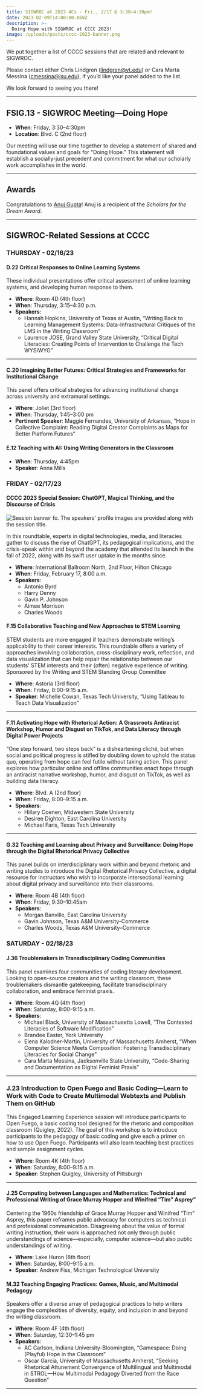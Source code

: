 ```yaml
---
title: SIGWROC at 2023 4Cs - Fri., 2/17 @ 3:30–4:30pm!
date: 2023-02-09T14:00:00.868Z
description: >-
  Doing Hope with SIGWROC at CCCC 2023!
image: /uploads/posts/cccc-2023-banner.png
---
```


We put together a list of CCCC sessions that are related and relevant to SIGWROC. 

Please contact either Chris Lindgren (lindgren@vt.edu) or Cara Marta Messina (cmessina@jsu.edu), if you’d like your panel added to the list.

We look forward to seeing you there!

<hr>

## FSIG.13 - SIGWROC Meeting—Doing Hope

- **When**: Friday, 3:30–4:30pm
- **Location**: Blvd. C (2nd floor)

Our meeting will use our time together to develop a statement of shared and foundational values and goals for “Doing Hope.” This statement will establish a socially-just precedent and commitment for what our scholarly work accomplishes in the world.

<hr>

## Awards

Congratulations to [Anuj Gupta](https://english.arizona.edu/people/anuj-gupta)! Anuj is a recipient of the *Scholars for the Dream Award*.

<hr>

## SIGWROC-Related Sessions at CCCC

### THURSDAY - 02/16/23

#### D.22 Critical Responses to Online Learning Systems

These individual presentations offer critical assessment of online learning systems, and developing human response to them.

- **Where**: Room 4D (4th floor)
- **When**: Thursday, 3:15–4:30 p.m.
- **Speakers**: 
    - Hannah Hopkins, University of Texas at Austin, “Writing Back to Learning Management Systems: Data-Infrastructural Critiques of the LMS in the Writing Classroom”
    - Laurence JOSE, Grand Valley State University, “Critical Digital Literacies: Creating Points of Intervention to Challenge the Tech WYSIWYG”

<hr>

#### C.20 Imagining Better Futures: Critical Strategies and Frameworks for Institutional Change

This panel offers critical strategies for advancing institutional change across university and extramural settings.

- **Where**: Joliet (3rd floor)
- **When**: Thursday, 1:45–3:00 pm
- **Pertinent Speaker**: Maggie Fernandes, University of Arkansas, “Hope in Collective Complaint: Reading Digital Creator Complaints as Maps for Better Platform Futures”

#### E.12 Teaching with AI: Using Writing Generators in the Classroom

- **When**: Thursday, 4:45pm
- **Speaker**: Anna Mills

### FRIDAY - 02/17/23

#### CCCC 2023 Special Session: ChatGPT, Magical Thinking, and the Discourse of Crisis

<img src="/uploads/posts/cccc-2023-chatgpt.jpg" alt="Session banner fo. The speakers' profile images are provided along with the session title.">

In this roundtable, experts in digital technologies, media, and literacies gather to discuss the rise of ChatGPT, its pedagogical implications, and the crisis-speak within and beyond the academy that attended its launch in the fall of 2022, along with its swift user uptake in the months since.

- **Where**: International Ballroom North, 2nd Floor, Hilton Chicago
- **When**: Friday, February 17, 8:00 a.m. 
- **Speakers**:
    * Antonio Byrd
    * Harry Denny
    * Gavin P. Johnson
    * Aimee Morrison
    * Charles Woods

#### F.15 Collaborative Teaching and New Approaches to STEM Learning

STEM students are more engaged if teachers demonstrate writing’s applicability to their career interests. This roundtable offers a variety of approaches involving collaboration, cross-disciplinary work, reflection, and data visualization that can help repair the relationship between our students’ STEM interests and their (often) negative experience of writing. Sponsored by the Writing and STEM Standing Group Committee

- **Where**: Astoria (3rd floor)
- **When**: Friday, 8:00–9:15 a.m.
- **Speaker**: Michelle Cowan, Texas Tech University, “Using Tableau to Teach Data Visualization”

<hr>

#### F.11 Activating Hope with Rhetorical Action: A Grassroots Antiracist Workshop, Humor and Disgust on TikTok, and Data Literacy through Digital Power Projects

“One step forward, two steps back” is a disheartening cliché, but when social and political progress is stifled by doubling down to uphold the status quo, operating from hope can feel futile without taking action. This panel explores how particular online and offline communities enact hope through an antiracist narrative workshop, humor, and disgust on TikTok,
as well as building data literacy.

- **Where**: Blvd. A (2nd floor)
- **When**: Friday, 8:00–9:15 a.m.
- **Speakers**:
    - Hillary Coenen, Midwestern State University
    - Desiree Dighton, East Carolina University
    - Michael Faris, Texas Tech University

<hr>

#### G.32 Teaching and Learning about Privacy and Surveillance: Doing Hope through the Digital Rhetorical Privacy Collective

This panel builds on interdisciplinary work within and beyond rhetoric and writing studies to introduce the Digital Rhetorical Privacy Collective, a digital resource for instructors who wish to incorporate intersectional learning about digital privacy and surveillance into their classrooms.

- **Where**: Room 4B (4th floor)
- **When**: Friday, 9:30–10:45am
- **Speakers**:
    * Morgan Banville, East Carolina University
    * Gavin Johnson, Texas A&amp;M University-Commerce
    * Charles Woods, Texas A&amp;M University–Commerce

### SATURDAY - 02/18/23

#### J.36 Troublemakers in Transdisciplinary Coding Communities

This panel examines four communities of coding literacy development. Looking to open-source creators and the writing classroom, these troublemakers dismantle gatekeeping, facilitate transdisciplinary collaboration, and embrace feminist praxis.

- **Where**: Room 4Q (4th floor)
- **When**: Saturday, 8:00–9:15 a.m.
- **Speakers**: 
    - Michael Black, University of Massachusetts Lowell, “The Contested Literacies of Software Modification”
    - Brandee Easter, York University
    - Elena Kalodner-Martin, University of Massachusetts Amherst, “When Computer Science Meets Composition: Fostering Transdisciplinary Literacies for Social Change”
    - Cara Marta Messina, Jacksonville State University, “Code-Sharing and Documentation as Digital Feminist Praxis”

<hr>

### J.23 Introduction to Open Fuego and Basic Coding—Learn to Work with Code to Create Multimodal Webtexts and Publish Them on GitHub

This Engaged Learning Experience session will introduce participants to Open Fuego, a basic coding tool designed for the rhetoric and composition classroom (Quigley, 2022). The goal of this workshop is to introduce participants to the pedagogy of basic coding and give each a primer on how to use Open Fuego. Participants will also learn teaching best practices and sample assignment cycles.

- **Where**: Room 4K (4th floor)
- **When**: Saturday, 8:00–9:15 a.m.
- **Speaker**: Stephen Quigley, University of Pittsburgh

<hr>

#### J.25 Computing between Languages and Mathematics: Technical and Professional Writing of Grace Murray Hopper and Winifred “Tim” Asprey” 

Centering the 1960s friendship of Grace Murray Hopper and Winifred “Tim” Asprey, this paper reframes public advocacy for computers as technical and professional communication. Disagreeing about the value of formal writing instruction, their work is approached not only through public understandings of science—especially, computer science—but also public understandings of writing.

- **Where**: Lake Huron (8th floor)
- **When**: Saturday, 8:00–9:15 a.m.
- **Speaker**: Andrew Fiss, Michigan Technological University

#### M.32 Teaching Engaging Practices: Games, Music, and Multimodal Pedagogy

Speakers offer a diverse array of pedagogical practices to help writers engage the complexities of diversity, equity, and inclusion in and beyond the writing classroom.

- **Where**: Room 4F (4th floor)
- **When**: Saturday, 12:30–1:45 pm
- **Speakers**:
    * AC Carlson, Indiana University-Bloomington, “Gamespace: Doing (Playful) Hope in the Classroom”
    * Oscar Garcia, University of Massachusetts Amherst, “Seeking Rhetorical Attunement Convergence of Multilingual and Multimodal in STROL—How Multimodal Pedagogy Diverted from the Race Question”

<hr>
